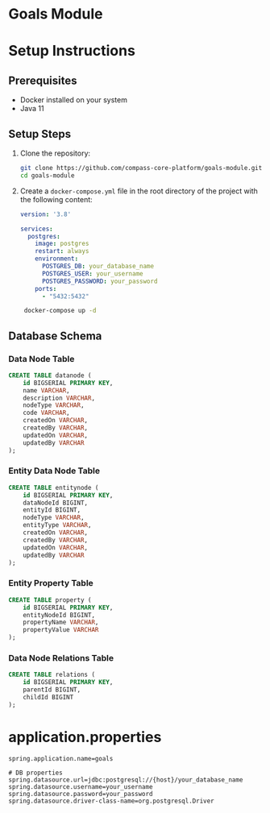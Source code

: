# Goals Module

# Setup Instructions
## Prerequisites
- Docker installed on your system
- Java 11

## Setup Steps

1. Clone the repository:
    ```bash
    git clone https://github.com/compass-core-platform/goals-module.git
    cd goals-module
    ```

2. Create a `docker-compose.yml` file in the root directory of the project with the following content:

   ```yaml
   version: '3.8'
   
   services:
     postgres:
       image: postgres
       restart: always
       environment:
         POSTGRES_DB: your_database_name
         POSTGRES_USER: your_username
         POSTGRES_PASSWORD: your_password
       ports:
         - "5432:5432"
   ```
   ```bash
    docker-compose up -d
   ```

## Database Schema

### Data Node Table

```sql
CREATE TABLE datanode (
    id BIGSERIAL PRIMARY KEY,
    name VARCHAR,
    description VARCHAR,
    nodeType VARCHAR,
    code VARCHAR,
    createdOn VARCHAR,
    createdBy VARCHAR,
    updatedOn VARCHAR,
    updatedBy VARCHAR
);
```
### Entity Data Node Table
```sql
CREATE TABLE entitynode (
    id BIGSERIAL PRIMARY KEY,
    dataNodeId BIGINT,
    entityId BIGINT,
    nodeType VARCHAR,
    entityType VARCHAR,
    createdOn VARCHAR,
    createdBy VARCHAR,
    updatedOn VARCHAR,
    updatedBy VARCHAR
);
```
### Entity Property Table
```sql
CREATE TABLE property (
    id BIGSERIAL PRIMARY KEY,
    entityNodeId BIGINT,
    propertyName VARCHAR,
    propertyValue VARCHAR
);
```
### Data Node Relations Table
```sql
CREATE TABLE relations (
    id BIGSERIAL PRIMARY KEY,
    parentId BIGINT,
    childId BIGINT
);
```
# application.properties
```properties
spring.application.name=goals

# DB properties
spring.datasource.url=jdbc:postgresql://{host}/your_database_name
spring.datasource.username=your_username
spring.datasource.password=your_password
spring.datasource.driver-class-name=org.postgresql.Driver
```
